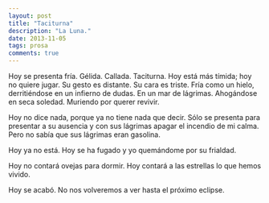 ```yaml
---
layout: post
title: "Taciturna"
description: "La Luna."
date: 2013-11-05
tags: prosa
comments: true
---
```


Hoy se presenta fría. Gélida. Callada. Taciturna. Hoy está más tímida; hoy no quiere jugar. Su gesto es distante. Su cara es triste. Fría como un hielo, derritiéndose en un infierno de dudas. En un mar de lágrimas. Ahogándose en seca soledad. Muriendo por querer revivir.

Hoy no dice nada, porque ya no tiene nada que decir. Sólo se presenta para presentar a su ausencia y con sus lágrimas apagar el incendio de mi calma. Pero no sabía que sus lágrimas eran gasolina.

Hoy ya no está. Hoy se ha fugado y yo quemándome por su frialdad.

Hoy no contará ovejas para dormir. Hoy contará a las estrellas lo que hemos vivido.

Hoy se acabó. No nos volveremos a ver hasta el próximo eclipse.
